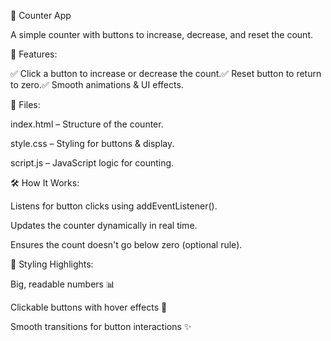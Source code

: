 🔢 Counter App

A simple counter with buttons to increase, decrease, and reset the count.

🎯 Features:

✅ Click a button to increase or decrease the count.✅ Reset button to return to zero.✅ Smooth animations & UI effects.

📂 Files:

index.html – Structure of the counter.

style.css – Styling for buttons & display.

script.js – JavaScript logic for counting.

🛠 How It Works:

Listens for button clicks using addEventListener().

Updates the counter dynamically in real time.

Ensures the count doesn't go below zero (optional rule).

🎨 Styling Highlights:

Big, readable numbers 📊

Clickable buttons with hover effects 🎨

Smooth transitions for button interactions ✨
